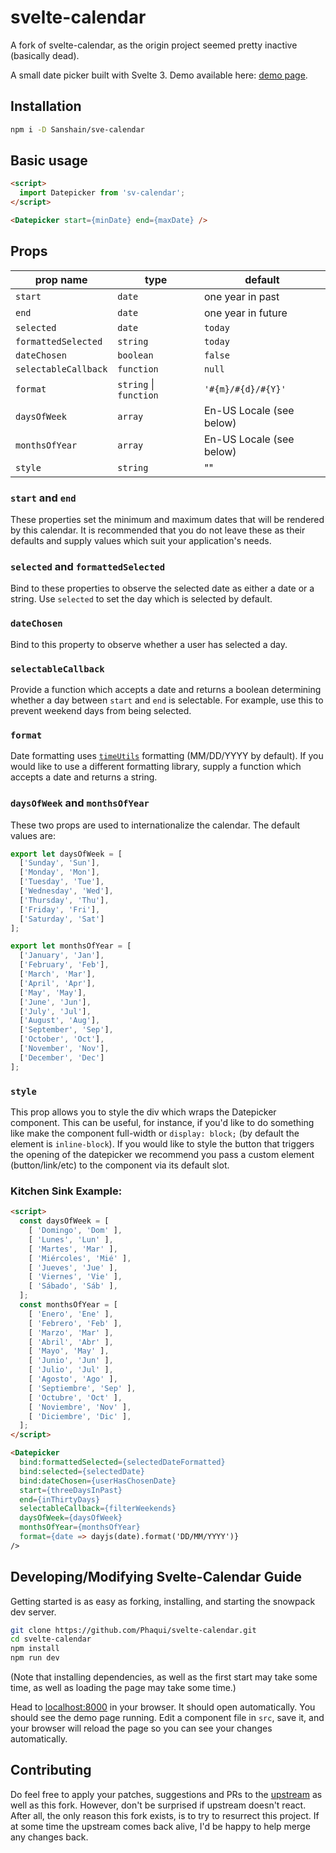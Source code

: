 # svelte-calendar

A fork of svelte-calendar, as the origin project seemed pretty inactive (basically dead).

A small date picker built with Svelte 3. Demo available here: [demo page].

## Installation

```sh
npm i -D Sanshain/sve-calendar
```

## Basic usage

```html
<script>
  import Datepicker from 'sv-calendar';
</script>

<Datepicker start={minDate} end={maxDate} />
```

## Props

prop name            | type                   | default
---------------------|------------------------|-------------------------
`start`              | `date`                 | one year in past
`end`                | `date`                 | one year in future
`selected`           | `date`                 | `today`
`formattedSelected`  | `string`               | `today`
`dateChosen`         | `boolean`              | `false`
`selectableCallback` | `function`             | `null`
`format`             | `string` \| `function` | `'#{m}/#{d}/#{Y}'`
`daysOfWeek`         | `array`                | En-US Locale (see below)
`monthsOfYear`       | `array`                | En-US Locale (see below)
`style`              | `string`               | ""

### `start` and `end`
These properties set the minimum and maximum dates that will be rendered by this calendar.  It is recommended that you do not leave these as their defaults and supply values which suit your application's needs.

### `selected` and `formattedSelected`
Bind to these properties to observe the selected date as either a date or a string.  Use `selected` to set the day which is selected by default.

### `dateChosen`
Bind to this property to observe whether a user has selected a day.

### `selectableCallback`
Provide a function which accepts a date and returns a boolean determining whether a day between `start` and `end` is selectable.  For example, use this to prevent weekend days from being selected.

### `format`
Date formatting uses [`timeUtils`] formatting (MM/DD/YYYY by default).  If you would like to use a different formatting library, supply a function which accepts a date and returns a string.

### `daysOfWeek` and `monthsOfYear`
These two props are used to internationalize the calendar.  The default values are:

```javascript
export let daysOfWeek = [
  ['Sunday', 'Sun'],
  ['Monday', 'Mon'],
  ['Tuesday', 'Tue'],
  ['Wednesday', 'Wed'],
  ['Thursday', 'Thu'],
  ['Friday', 'Fri'],
  ['Saturday', 'Sat']
];

export let monthsOfYear = [
  ['January', 'Jan'],
  ['February', 'Feb'],
  ['March', 'Mar'],
  ['April', 'Apr'],
  ['May', 'May'],
  ['June', 'Jun'],
  ['July', 'Jul'],
  ['August', 'Aug'],
  ['September', 'Sep'],
  ['October', 'Oct'],
  ['November', 'Nov'],
  ['December', 'Dec']
];
```

### `style`
This prop allows you to style the div which wraps the Datepicker component.  This can be useful, for instance, if you'd like to do something like make the component full-width or `display: block;` (by default the element is `inline-block`).  If you would like to style the button that triggers the opening of the datepicker we recommend you pass a custom element (button/link/etc) to the component via its default slot.

### Kitchen Sink Example:
```html
<script>
  const daysOfWeek = [
    [ 'Domingo', 'Dom' ],
    [ 'Lunes', 'Lun' ],
    [ 'Martes', 'Mar' ],
    [ 'Miércoles', 'Mié' ],
    [ 'Jueves', 'Jue' ],
    [ 'Viernes', 'Vie' ],
    [ 'Sábado', 'Sáb' ],
  ];
  const monthsOfYear = [
    [ 'Enero', 'Ene' ],
    [ 'Febrero', 'Feb' ],
    [ 'Marzo', 'Mar' ],
    [ 'Abril', 'Abr' ],
    [ 'Mayo', 'May' ],
    [ 'Junio', 'Jun' ],
    [ 'Julio', 'Jul' ],
    [ 'Agosto', 'Ago' ],
    [ 'Septiembre', 'Sep' ],
    [ 'Octubre', 'Oct' ],
    [ 'Noviembre', 'Nov' ],
    [ 'Diciembre', 'Dic' ],
  ];
</script>

<Datepicker
  bind:formattedSelected={selectedDateFormatted}
  bind:selected={selectedDate}
  bind:dateChosen={userHasChosenDate}
  start={threeDaysInPast}
  end={inThirtyDays}
  selectableCallback={filterWeekends}
  daysOfWeek={daysOfWeek}
  monthsOfYear={monthsOfYear}
  format={date => dayjs(date).format('DD/MM/YYYY')}
/>
```

## Developing/Modifying Svelte-Calendar Guide

Getting started is as easy as forking, installing, and starting the snowpack dev server.

```bash
git clone https://github.com/Phaqui/svelte-calendar.git
cd svelte-calendar
npm install
npm run dev
```

(Note that installing dependencies, as well as the first start may take some time, as well as loading the
page may take some time.)

Head to [localhost:8000] in your browser. It should open automatically.
You should see the demo page running. Edit a component file in `src`, save it, and your browser will reload the page so you can see your changes automatically.


## Contributing

Do feel free to apply your patches, suggestions and PRs to the [upstream] as well as this fork. However, don't be surprised if
upstream doesn't react. After all, the only reason this fork exists, is to try to resurrect this project. If at some time the
upstream comes back alive, I'd be happy to help merge any changes back.



[demo page]: https://phaqui.github.io/svelte-calendar-resurrected/
[`timeUtils`]: https://github.com/6eDesign/timeUtils
[`Date`]: https://developer.mozilla.org/en-US/docs/Web/JavaScript/Reference/Global_Objects/Date
[Node.js]: https://nodejs.org
[Rollup]: https://rollupjs.org
[localhost:8000]: http://localhost:8000
[upstream]: https://6edesign.github.io/svelte-calendar/
